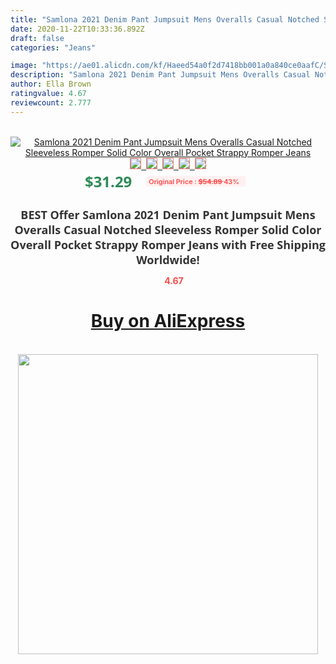 ```yaml
---
title: "Samlona 2021 Denim Pant Jumpsuit Mens Overalls Casual Notched Sleeveless Romper Solid Color Overall Pocket Strappy Romper Jeans"
date: 2020-11-22T10:33:36.892Z
draft: false
categories: "Jeans"

image: "https://ae01.alicdn.com/kf/Haeed54a0f2d7418bb001a0a840ce0aafC/Samlona-2021-Denim-Pant-Jumpsuit-Mens-Overalls-Casual-Notched-Sleeveless-Romper-Solid-Color-Overall-Pocket-Strappy.jpg"
description: "Samlona 2021 Denim Pant Jumpsuit Mens Overalls Casual Notched Sleeveless Romper Solid Color Overall Pocket Strappy Romper Jeans"
author: Ella Brown
ratingvalue: 4.67
reviewcount: 2.777
---
```

<br>
<div style="text-align: center;">
<a href="https://s.click.aliexpress.com/e/_AXAEul" target="_blank" rel="nofollow noopener noreferrer"><img alt="Samlona 2021 Denim Pant Jumpsuit Mens Overalls Casual Notched Sleeveless Romper Solid Color Overall Pocket Strappy Romper Jeans" class="magnifier-image" src="https://ae01.alicdn.com/kf/Haeed54a0f2d7418bb001a0a840ce0aafC/Samlona-2021-Denim-Pant-Jumpsuit-Mens-Overalls-Casual-Notched-Sleeveless-Romper-Solid-Color-Overall-Pocket-Strappy.jpg_640x640.jpg">
<br>
<img style="border:1px solid salmon" src="https://ae01.alicdn.com/kf/Haeed54a0f2d7418bb001a0a840ce0aafC/Samlona-2021-Denim-Pant-Jumpsuit-Mens-Overalls-Casual-Notched-Sleeveless-Romper-Solid-Color-Overall-Pocket-Strappy.jpg_120x120.jpg">&nbsp;&nbsp;<img style="border:1px solid salmon" src="https://ae01.alicdn.com/kf/Ha967dbb614c44313840140b47c3b2cebE/Samlona-2021-Denim-Pant-Jumpsuit-Mens-Overalls-Casual-Notched-Sleeveless-Romper-Solid-Color-Overall-Pocket-Strappy.jpg_120x120.jpg">&nbsp;&nbsp;<img style="border:1px solid salmon" src="https://ae01.alicdn.com/kf/H174ee236cb73450396d096019c08cb5e0/Samlona-2021-Denim-Pant-Jumpsuit-Mens-Overalls-Casual-Notched-Sleeveless-Romper-Solid-Color-Overall-Pocket-Strappy.jpg_120x120.jpg">&nbsp;&nbsp;<img style="border:1px solid salmon" src="https://ae01.alicdn.com/kf/Hef0a3e14c9924b23a3e1ac726d8c3e0dz/Samlona-2021-Denim-Pant-Jumpsuit-Mens-Overalls-Casual-Notched-Sleeveless-Romper-Solid-Color-Overall-Pocket-Strappy.jpg_120x120.jpg">&nbsp;&nbsp;<img style="border:1px solid salmon" src="https://ae01.alicdn.com/kf/H040e66aa890943468721ec178877eb8c9/Samlona-2021-Denim-Pant-Jumpsuit-Mens-Overalls-Casual-Notched-Sleeveless-Romper-Solid-Color-Overall-Pocket-Strappy.jpg_120x120.jpg"></a></div><br0>
<div style="text-align: center;"><span style="background-color: white; border: 0px; box-sizing: border-box; color: seagreen; display: inline-block; font-family: &quot;open sans&quot; , &quot;arial&quot; , &quot;helvetica&quot; , sans-serif , &quot;heiti&quot;; font-size: 24px; font-stretch: inherit; font-weight: 700; line-height: inherit; margin: 0px 10px 0px 0px; padding: 0px; vertical-align: middle;">$31.29 </span>
<span style="background: rgb(255 , 241 , 241); border-radius: 3px; border: 0px; box-sizing: border-box; color: #ff4747; display: inline-block; font-family: inherit; font-size: 12px; font-stretch: inherit; font-style: inherit; font-variant: inherit; font-weight: 600; line-height: inherit; margin: 0px; padding: 2px 5px; transform: scale(0.9); vertical-align: middle;">Original Price : <b style="text-decoration: line-through;">$54.89 </b> 43%&nbsp;&nbsp;</span></div>
<h1 style="color: #333333; display: inline-block; font-family: &quot;open sans&quot; , &quot;arial&quot; , &quot;helvetica&quot; , sans-serif , &quot;heiti&quot;; font-size: 18px; font-stretch: inherit; font-weight: 700; text-align: center;">BEST Offer Samlona 2021 Denim Pant Jumpsuit Mens Overalls Casual Notched Sleeveless Romper Solid Color Overall Pocket Strappy Romper Jeans with Free Shipping Worldwide!</h1>
<div style="color: #ff4747; text-align: center;">
<img src="https://4.bp.blogspot.com/-M0ZcTcb-5uY/XleCXlxnR4I/AAAAAAAAAEc/OrjgMkXV1oMQFaCRZj5HQwOCBcu3w1FegCPcBGAYYCw/s1600/star.png" style="height: 15px;">&nbsp;<b>4.67</b></div>
<div class="button_cont" align="center"><a class="buynow_a" href="https://s.click.aliexpress.com/e/_AXAEul" target="_blank" rel="nofollow noopener noreferrer"><H1>Buy on AliExpress</H1></a></div><br>
<div class="separator" style="clear: both; text-align: center;">
<img src="https://lh3.googleusercontent.com/-pTy5HemUv9M/XlePHvY0dAI/AAAAAAAAAE4/0nX5iRUoIWY8eMW9Dpxeirr157OZliDIgCLcBGAsYHQ/s1600/badge.gif" width="480">
</div>
